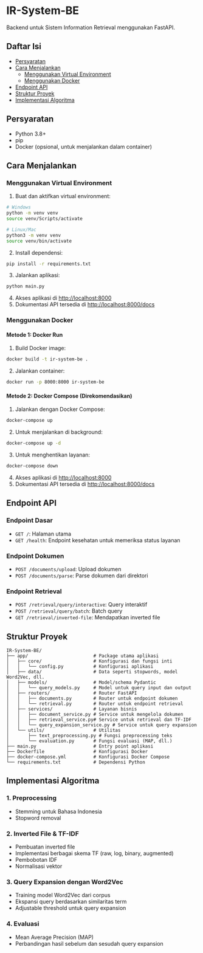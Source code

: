 # IR-System-BE

Backend untuk Sistem Information Retrieval menggunakan FastAPI.

## Daftar Isi

-   [Persyaratan](#persyaratan)
-   [Cara Menjalankan](#cara-menjalankan)
    -   [Menggunakan Virtual Environment](#menggunakan-virtual-environment)
    -   [Menggunakan Docker](#menggunakan-docker)
-   [Endpoint API](#endpoint-api)
-   [Struktur Proyek](#struktur-proyek)
-   [Implementasi Algoritma](#implementasi-algoritma)

## Persyaratan

-   Python 3.8+
-   pip
-   Docker (opsional, untuk menjalankan dalam container)

## Cara Menjalankan

### Menggunakan Virtual Environment

1. Buat dan aktifkan virtual environment:

```bash
# Windows
python -m venv venv
source venv/Scripts/activate

# Linux/Mac
python3 -m venv venv
source venv/bin/activate
```

2. Install dependensi:

```bash
pip install -r requirements.txt
```

3. Jalankan aplikasi:

```bash
python main.py
```

4. Akses aplikasi di [http://localhost:8000](http://localhost:8000)
5. Dokumentasi API tersedia di [http://localhost:8000/docs](http://localhost:8000/docs)

### Menggunakan Docker

#### Metode 1: Docker Run

1. Build Docker image:

```bash
docker build -t ir-system-be .
```

2. Jalankan container:

```bash
docker run -p 8000:8000 ir-system-be
```

#### Metode 2: Docker Compose (Direkomendasikan)

1. Jalankan dengan Docker Compose:

```bash
docker-compose up
```

2. Untuk menjalankan di background:

```bash
docker-compose up -d
```

3. Untuk menghentikan layanan:

```bash
docker-compose down
```

4. Akses aplikasi di [http://localhost:8000](http://localhost:8000)
5. Dokumentasi API tersedia di [http://localhost:8000/docs](http://localhost:8000/docs)

## Endpoint API

### Endpoint Dasar

-   `GET /`: Halaman utama
-   `GET /health`: Endpoint kesehatan untuk memeriksa status layanan

### Endpoint Dokumen

-   `POST /documents/upload`: Upload dokumen
-   `POST /documents/parse`: Parse dokumen dari direktori

### Endpoint Retrieval

-   `POST /retrieval/query/interactive`: Query interaktif
-   `POST /retrieval/query/batch`: Batch query
-   `GET /retrieval/inverted-file`: Mendapatkan inverted file

## Struktur Proyek

```
IR-System-BE/
├── app/                        # Package utama aplikasi
│   ├── core/                   # Konfigurasi dan fungsi inti
│   │   └── config.py           # Konfigurasi aplikasi
│   ├── data/                   # Data seperti stopwords, model Word2Vec, dll.
│   ├── models/                 # Model/schema Pydantic
│   │   └── query_models.py     # Model untuk query input dan output
│   ├── routers/                # Router FastAPI
│   │   ├── documents.py        # Router untuk endpoint dokumen
│   │   └── retrieval.py        # Router untuk endpoint retrieval
│   ├── services/               # Layanan bisnis
│   │   ├── document_service.py # Service untuk mengelola dokumen
│   │   ├── retrieval_service.py# Service untuk retrieval dan TF-IDF
│   │   └── query_expansion_service.py # Service untuk query expansion
│   └── utils/                  # Utilitas
│       ├── text_preprocessing.py # Fungsi preprocessing teks
│       └── evaluation.py       # Fungsi evaluasi (MAP, dll.)
├── main.py                     # Entry point aplikasi
├── Dockerfile                  # Konfigurasi Docker
├── docker-compose.yml          # Konfigurasi Docker Compose
└── requirements.txt            # Dependensi Python
```

## Implementasi Algoritma

### 1. Preprocessing

-   Stemming untuk Bahasa Indonesia
-   Stopword removal

### 2. Inverted File & TF-IDF

-   Pembuatan inverted file
-   Implementasi berbagai skema TF (raw, log, binary, augmented)
-   Pembobotan IDF
-   Normalisasi vektor

### 3. Query Expansion dengan Word2Vec

-   Training model Word2Vec dari corpus
-   Ekspansi query berdasarkan similaritas term
-   Adjustable threshold untuk query expansion

### 4. Evaluasi

-   Mean Average Precision (MAP)
-   Perbandingan hasil sebelum dan sesudah query expansion
